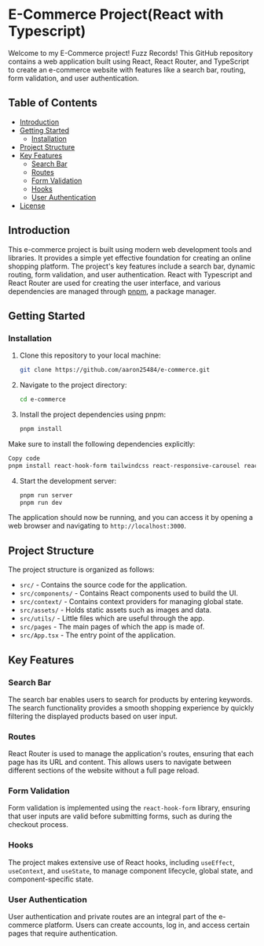 # E-Commerce Project(React with Typescript)

Welcome to my E-Commerce project! Fuzz Records! This GitHub repository contains a web application built using React, React Router, and TypeScript to create an e-commerce website with features like a search bar, routing, form validation, and user authentication.

## Table of Contents
- [Introduction](#introduction)
- [Getting Started](#getting-started)
  - [Installation](#installation)
- [Project Structure](#project-structure)
- [Key Features](#key-features)
  - [Search Bar](#search-bar)
  - [Routes](#routes)
  - [Form Validation](#form-validation)
  - [Hooks](#hooks)
  - [User Authentication](#user-authentication)
- [License](#license)

## Introduction

This e-commerce project is built using modern web development tools and libraries. It provides a simple yet effective foundation for creating an online shopping platform. The project's key features include a search bar, dynamic routing, form validation, and user authentication. React with Typescript and React Router are used for creating the user interface, and various dependencies are managed through [pnpm](https://pnpm.io/), a package manager.

## Getting Started

### Installation

1. Clone this repository to your local machine:

   ```bash
   git clone https://github.com/aaron25484/e-commerce.git
   ```

2. Navigate to the project directory:

   ```bash
   cd e-commerce
   ```

3. Install the project dependencies using pnpm:

   ```bash
   pnpm install
   ```
Make sure to install the following dependencies explicitly:

```bash
Copy code
pnpm install react-hook-form tailwindcss react-responsive-carousel react-router-dom
```
4. Start the development server:

   ```bash
   pnpm run server
   pnpm run dev
   ```

The application should now be running, and you can access it by opening a web browser and navigating to `http://localhost:3000`.

## Project Structure

The project structure is organized as follows:

- `src/` - Contains the source code for the application.
- `src/components/` - Contains React components used to build the UI.
- `src/context/` - Contains context providers for managing global state.
- `src/assets/` - Holds static assets such as images and data.
- `src/utils/` - Little files which are useful through the app.
- `src/pages` - The main pages of which the app is made of.
- `src/App.tsx` - The entry point of the application.

## Key Features

### Search Bar

The search bar enables users to search for products by entering keywords. The search functionality provides a smooth shopping experience by quickly filtering the displayed products based on user input.

### Routes

React Router is used to manage the application's routes, ensuring that each page has its URL and content. This allows users to navigate between different sections of the website without a full page reload.

### Form Validation

Form validation is implemented using the `react-hook-form` library, ensuring that user inputs are valid before submitting forms, such as during the checkout process.

### Hooks

The project makes extensive use of React hooks, including `useEffect`, `useContext`, and `useState`, to manage component lifecycle, global state, and component-specific state.

### User Authentication

User authentication and private routes are an integral part of the e-commerce platform. Users can create accounts, log in, and access certain pages that require authentication.
